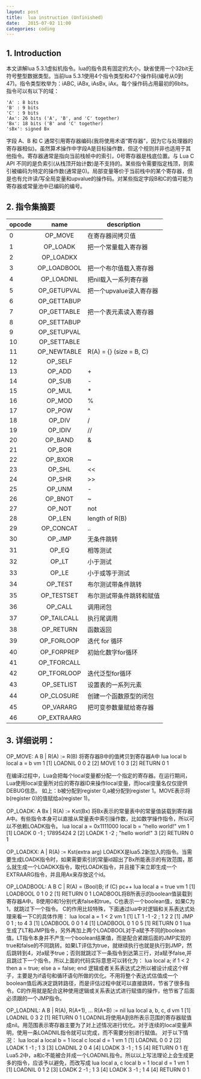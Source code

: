 ```yaml
---
layout: post
title:  lua instruction (Unfinished)
date:   2015-07-02 11:00
categories: coding
---
```


## 1. Introduction
本文讲解lua 5.3.1虚拟机指令。lua的指令具有固定的大小，缺省使用一个32bit无符号整型数据类型。当前lua 5.3.1使用4个指令类型和47个操作码(编号从0到47)。指令类型枚举为：iABC, iABx, iAsBx, iAx。每个操作码占用最初的6bits。指令可以有以下的域：

	'A' : 8 bits
	'B' : 9 bits
	'C' : 9 bits
	'Ax': 26 bits ('A', 'B', and 'C' together)
	'Bx': 18 bits ('B' and 'C' together)
	'sBx': signed Bx

字段 A、B 和 C 通常引用寄存器编码(我将使用术语“寄存器”，因为它与处理器的寄存器相似)。虽然算术操作中字段A是目标操作数，但这个规则并非也适用于其他指令。寄存器通常是指向当前栈帧中的索引，0号寄存器是栈底位置。与 Lua C API 不同的是负索引(从栈顶开始计数)是不支持的。某些指令需要指定栈顶，则索引被编码为特定的操作数(通常是0)。局部变量等价于当前栈中的某个寄存器，但是也有允许读/写全局变量和upvalue的操作码。对某些指定字段B和C的值可能为寄存器或常量池中已编码的编号。

## 2. 指令集摘要
| opcode | name 		| description 					|
| ------ |:------------:| ------------------------------|
| 0 	 | OP_MOVE 		| 在寄存器间拷贝值				|
| 1 	 | OP_LOADK 	| 把一个常量载入寄存器 			|
| 2 	 | OP_LOADKX 	| 								|
| 3 	 | OP_LOADBOOL 	| 把一个布尔值载入寄存器 		|
| 4 	 | OP_LOADNIL 	| 把nil载入一系列寄存器 		|
| 5 	 | OP_GETUPVAL 	| 把一个upvalue读入寄存器 		|
| 6 	 | OP_GETTABUP  | 								|
| 7 	 | OP_GETTABLE 	| 把一个表元素读入寄存器 		|
| 8  	 | OP_SETTABUP 	| 								|
| 9 	 | OP_SETUPVAL 	| 								|
| 10 	 | OP_SETTABLE 	| 								|
| 11 	 | OP_NEWTABLE 	| R(A) = {} (size = B, C)		|
| 12 	 | OP_SELF 		| 								|
| 13 	 | OP_ADD 		| +								|
| 14 	 | OP_SUB 		| -								|
| 15 	 | OP_MUL 		| *								|
| 16 	 | OP_MOD 		| %								|
| 17 	 | OP_POW 		| ^ 							|
| 18 	 | OP_DIV 		| / 							|
| 19 	 | OP_IDIV 		| // 							|
| 20 	 | OP_BAND 		| & 							|
| 21 	 | OP_BOR 		| | 							|
| 22 	 | OP_BXOR 		| ~ 							|
| 23 	 | OP_SHL 		| << 							|
| 24 	 | OP_SHR 		| >> 							|
| 25 	 | OP_UNM 		| - 							|
| 26 	 | OP_BNOT 		| ~ 							|
| 27 	 | OP_NOT 		| not 							|
| 28 	 | OP_LEN 		| length of R(B) 				|
| 29 	 | OP_CONCAT 	| .. 							|
| 30 	 | OP_JMP 		| 无条件跳转 					|
| 31 	 | OP_EQ 		| 相等测试 						|
| 32 	 | OP_LT 		| 小于测试 						|
| 33 	 | OP_LE 		| 小于或等于测试 				|
| 34 	 | OP_TEST 		| 布尔测试带条件跳转 			|
| 35 	 | OP_TESTSET 	| 布尔测试带条件跳转和赋值 		|
| 36 	 | OP_CALL 		| 调用闭包						|
| 37 	 | OP_TAILCALL 	| 执行尾调用 					|
| 38 	 | OP_RETURN 	| 函数返回 						|
| 39 	 | OP_FORLOOP 	| 迭代 for 循环					|
| 40 	 | OP_FORPREP 	| 初始化数字for循环 			|
| 41 	 | OP_TFORCALL 	| 								|
| 42 	 | OP_TFORLOOP 	| 迭代泛型for循环				|
| 43 	 | OP_SETLIST 	| 设置表的一系列元素		 	|
| 44 	 | OP_CLOSURE 	| 创建一个函数原型的闭包		|
| 45 	 | OP_VARARG 	| 把可变参数量赋给寄存器 		|
| 46 	 | OP_EXTRAARG 	| 								|

## 3. 详细说明：
OP_MOVE: A B | R(A) := R(B) 将寄存器B中的值拷贝到寄存器A中
lua
	local b
	local a = b
vm
	1	[1]	LOADNIL  	0 0
	2	[2]	MOVE     	1 0
	3	[2]	RETURN   	0 1

在编译过程中，Lua会把每个local变量都分配一个指定的寄存器。在运行期间，Lua使用local变量所对应的寄存器ID来操作local变量，而local变量名仅仅提供DEBUG信息。
如上：b被分配到register 0,a被分配到register 1。MOVE表示将b(register 0)的值赋给a(register 1)。

OP_LOADK: A Bx | R(A) := Kst(Bx) 将Bx表示的常量表中的常量值装载到寄存器A中。有些指令本身可以直接从常量表中索引操作数，比如数学操作指令，所以可以不依赖LOADK指令。
lua
	local a = 0x1111000
	local b = "hello world!"
vm
	1	[1]	LOADK    	0 -1	; 17895424
	2	[2]	LOADK    	1 -2	; "hello world!"
	3	[2]	RETURN   	0 1

OP_LOADKX: A | R(A) := Kst(extra arg) LOADKX是lua5.2新加入的指令。当需要生成LOADK指令时，如果需要索引的常量id超出了Bx所能表示的有效范围，那么就生成一个LOADKX指令，取代LOADK指令，并且接下来立即生成一个EXTRAARG指令，并且用Ax来存放这个id。

OP_LOADBOOL: A B C | R(A) = (Bool)B; if (C) pc++
lua
	local a = true
vm
	1	[1]	LOADBOOL 	0 1 0
	2	[1]	RETURN   	0 1
LOADBOOL将B所表示的boolean值装载到寄存器A中。B使用0和1分别代表false和true。C也表示一个boolean值，如果C为1，就跳过下一个指令。
C的作用比较特殊，下面通过lua中对逻辑和关系表达式处理来看一下C的具体作用：
lua
	local a = 1 < 2
vm
	1	[1]	LT       	1 -1 -2	; 1 2
	2	[1]	JMP      	0 1	; to 4
	3	[1]	LOADBOOL 	0 0 1
	4	[1]	LOADBOOL 	0 1 0
	5	[1]	RETURN   	0 1
lua生成了LT和JMP指令，另外再加上两个LOADBOOL对于a赋予不同的boolean值。LT指令本身并不产生一个boolean结果值，而是配合紧跟后面的JMP实现的true和false的不同跳转。如果LT评估为true，就继续执行也就是执行到JMP，然后跳转到4，对a赋予true；否则就跳过下一条指令到达第三行，对a赋予false,并且跳过下一个指令。所以上面的代码实际意思可以转化为：
lua
	local a;
	if 1 < 2 then
		a = true;
	else
		a = false;
	end
逻辑或者关系表达式之所以被设计成这个样子，主要是为if语句和循环语句所做的优化。不用将整个表达式估值成一个boolean值后再决定跳转路径，而是评估过程中就可以直接跳转，节省了很多指令。C的作用就是配合这种使用逻辑或关系表达式进行赋值的操作，他节省了后面必须跟的一个JMP指令。

OP_LOADNIL: A B | R(A), R(A+1), ... R(A+B) := nil
lua
	local a, b, c, d
vm
	1	[1]	LOADNIL  	0 3
	2	[1]	RETURN   	0 1
LOADNIL将使用A到B所表示范围的寄存器赋值成nil。用范围表示寄存器主要为了对上述情况进行优化。对于连续的local变量声明，使用一条LOADNIL指令就可以完成，而不需要分别进行赋值。
对于以下情况：
lua
	local a
	local b = 1
	local c
	local d = 1
vm
	1	[1]	LOADNIL  	0 0
	2	[2]	LOADK    	1 -1	; 1
	3	[3]	LOADNIL  	2 0
	4	[4]	LOADK    	3 -1	; 1
	5	[4]	RETURN   	0 1
在Lua5.2中，a和c不能被合并成一个LOADNIL指令。所以以上写法理论上会生成更多的指令，应该予以避免，而改写成
lua
	local a, c
	local b = 1
	local d = 1
vm
	1	[1]	LOADNIL  	0 1
	2	[3]	LOADK    	2 -1	; 1
	3	[4]	LOADK    	3 -1	; 1
	4	[4]	RETURN   	0 1